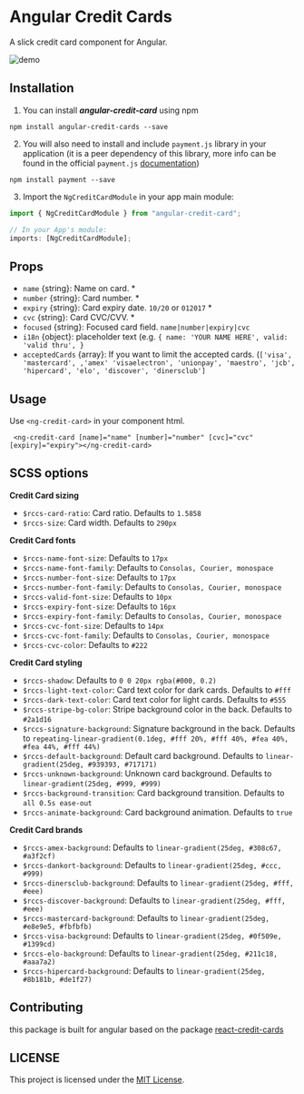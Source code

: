 # Angular Credit Cards

A slick credit card component for Angular.

![demo](https://raw.githubusercontent.com/amarofashion/react-credit-cards/master/docs/media/rccs.gif)

## Installation

1. You can install **_angular-credit-card_** using npm

```
npm install angular-credit-cards --save
```

2. You will also need to install and include `payment.js` library in your application (it is a peer dependency of this library, more info can be found in the official `payment.js` [documentation](https://github.com/jessepollak/payment#readme))

```
npm install payment --save
```

3. Import the `NgCreditCardModule` in your app main module:

```typescript
import { NgCreditCardModule } from "angular-credit-card";

// In your App's module:
imports: [NgCreditCardModule];
```

## Props

- `name` {string}: Name on card. \*
- `number` {string}: Card number. \*
- `expiry` {string}: Card expiry date. `10/20` or `012017` \*
- `cvc` {string}: Card CVC/CVV. \*
- `focused` {string}: Focused card field. `name|number|expiry|cvc`
- `i18n` {object}: placeholder text (e.g. `{ name: 'YOUR NAME HERE', valid: 'valid thru', }`
- `acceptedCards` {array}: If you want to limit the accepted cards. (`['visa', 'mastercard', ,'amex' 'visaelectron', 'unionpay', 'maestro', 'jcb', 'hipercard', 'elo', 'discover', 'dinersclub']`

## Usage

Use `<ng-credit-card>` in your component html.

```
 <ng-credit-card [name]="name" [number]="number" [cvc]="cvc" [expiry]="expiry"></ng-credit-card>
```

## SCSS options

**Credit Card sizing**

- `$rccs-card-ratio`: Card ratio. Defaults to `1.5858`
- `$rccs-size`: Card width. Defaults to `290px`

**Credit Card fonts**

- `$rccs-name-font-size`: Defaults to `17px`
- `$rccs-name-font-family`: Defaults to `Consolas, Courier, monospace`
- `$rccs-number-font-size`: Defaults to `17px`
- `$rccs-number-font-family`: Defaults to `Consolas, Courier, monospace`
- `$rccs-valid-font-size`: Defaults to `10px`
- `$rccs-expiry-font-size`: Defaults to `16px`
- `$rccs-expiry-font-family`: Defaults to `Consolas, Courier, monospace`
- `$rccs-cvc-font-size`: Defaults to `14px`
- `$rccs-cvc-font-family`: Defaults to `Consolas, Courier, monospace`
- `$rccs-cvc-color`: Defaults to `#222`

**Credit Card styling**

- `$rccs-shadow`: Defaults to `0 0 20px rgba(#000, 0.2)`
- `$rccs-light-text-color`: Card text color for dark cards. Defaults to `#fff`
- `$rccs-dark-text-color`: Card text color for light cards. Defaults to `#555`
- `$rccs-stripe-bg-color`: Stripe background color in the back. Defaults to `#2a1d16`
- `$rccs-signature-background`: Signature background in the back. Defaults to `repeating-linear-gradient(0.1deg, #fff 20%, #fff 40%, #fea 40%, #fea 44%, #fff 44%)`
- `$rccs-default-background`: Default card background. Defaults to `linear-gradient(25deg, #939393, #717171)`
- `$rccs-unknown-background`: Unknown card background. Defaults to `linear-gradient(25deg, #999, #999)`
- `$rccs-background-transition`: Card background transition. Defaults to `all 0.5s ease-out`
- `$rccs-animate-background`: Card background animation. Defaults to `true`

**Credit Card brands**

- `$rccs-amex-background`: Defaults to `linear-gradient(25deg, #308c67, #a3f2cf)`
- `$rccs-dankort-background`: Defaults to `linear-gradient(25deg, #ccc, #999)`
- `$rccs-dinersclub-background`: Defaults to `linear-gradient(25deg, #fff, #eee)`
- `$rccs-discover-background`: Defaults to `linear-gradient(25deg, #fff, #eee)`
- `$rccs-mastercard-background`: Defaults to `linear-gradient(25deg, #e8e9e5, #fbfbfb)`
- `$rccs-visa-background`: Defaults to `linear-gradient(25deg, #0f509e, #1399cd)`
- `$rccs-elo-background`: Defaults to `linear-gradient(25deg, #211c18, #aaa7a2)`
- `$rccs-hipercard-background`: Defaults to `linear-gradient(25deg, #8b181b, #de1f27)`

## Contributing

this package is built for angular based on the package [react-credit-cards](https://www.npmjs.com/package/react-credit-cards)

## LICENSE

This project is licensed under the [MIT License](LICENSE.md).
